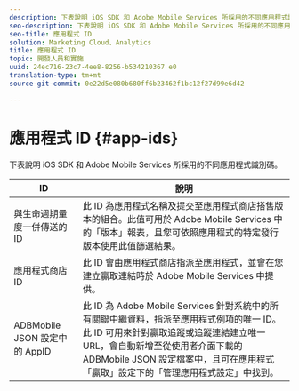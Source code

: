 ```yaml
---
description: 下表說明 iOS SDK 和 Adobe Mobile Services 所採用的不同應用程式識別碼。
seo-description: 下表說明 iOS SDK 和 Adobe Mobile Services 所採用的不同應用程式識別碼。
seo-title: 應用程式 ID
solution: Marketing Cloud、Analytics
title: 應用程式 ID
topic: 開發人員和實施
uuid: 24ec716-23c7-4ee8-8256-b534210367 e0
translation-type: tm+mt
source-git-commit: 0e22d5e080b680ff6b23462f1bc12f27d99e6d42

---
```



# 應用程式 ID {#app-ids}

下表說明 iOS SDK 和 Adobe Mobile Services 所採用的不同應用程式識別碼。

| ID | 說明 |
|--- |--- |
| 與生命週期量度一併傳送的 ID | 此 ID 為應用程式名稱及提交至應用程式商店搭售版本的組合。此值可用於 Adobe Mobile Services 中的「版本」報表，且您可依照應用程式的特定發行版本使用此值篩選結果。 |
| 應用程式商店 ID | 此 ID 會由應用程式商店指派至應用程式，並會在您建立贏取連結時於 Adobe Mobile Services 中提供。 |
| ADBMobile JSON 設定中的 AppID | 此 ID 為 Adobe Mobile Services 針對系統中的所有關聯中繼資料，指派至應用程式例項的唯一 ID。此 ID 可用來針對贏取追蹤或追蹤連結建立唯一 URL，會自動新增至從使用者介面下載的 ADBMobile JSON 設定檔案中，且可在應用程式「贏取」設定下的「管理應用程式設定」中找到。 |

